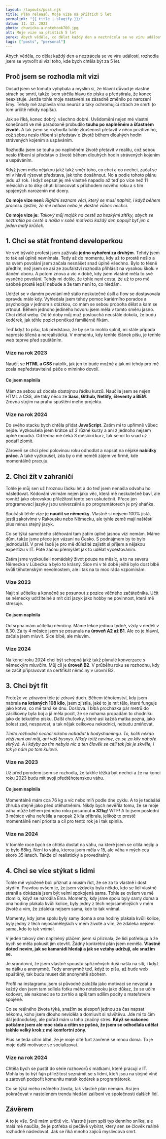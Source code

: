 ```yaml
---
layout: /layouts/post.njk
title: Plán releasů. Moje vize na příštích 5 let
permalink: "{{ title | slugify }}/"
datum: 11. 12. 2023
photo: chuvicka-a-notebook700.jpg
alt: Moje vize na příštích 5 let
perex: Abych věděla, co dělat každý den a neztrácela se ve víru událostí, rozhodla jsem se vytvořit si vizi toho, kde bych chtěla být za 5 let.
tags: ["posts", "personal"]
---
```


Abych věděla, co dělat každý den a neztrácela se ve víru událostí, rozhodla jsem se vytvořit si vizi toho, kde bych chtěla být za 5 let.

## Proč jsem se rozhodla mít vizi

Dosud jsem se tomuto vyhýbala a myslím si, že hlavní důvod je vlastně strach se smrti, takže jsem strčila hlavu do písku a předstírala, že konec neexistuje. Jenže tohle moje nastavení se zásadně změnilo po narození Emy. Tehdy mě zaplavila vlna neuróz a taky ochromující strach ze smrti (o tom určitě někdy napíšu).

Jak se říká, konec dobrý, všechno dobré. Uvědomění nejen mé vlastní konečnosti ve mě paradoxně probudilo **touhu po naplněném a šťastném životě.** A tak jsem se rozhodla tuhle zkušenost přetavit v něco pozitivního, což sebou neslo tříbení si představ o životě během dlouhých hodin strávených kojením a uspáváním.

<p class="citation__text">Rozhodla jsem se touhu po naplněném životě přetavit v realitu, což sebou neslo tříbení si představ o životě během dlouhých hodin strávených kojením a uspáváním.</>

Když jsem měla nějakou jakž takž směr toho, co chci a co nechci, začal se mi v hlavě rýsovat představa, jak toho dosáhnout. No a podle tohoto plánu jedu už rok. I když sepsat jej mě vlastně napadlo až teď po více než 11 měsících a to díky chuti bilancovat s příchodem nového roku a s tím spojených narozenin mé dcery.

**Co moje vize není:** _Rigidní seznam věcí, který se musí naplnit, i když během procesu zjistím, že mě nebaví nebo je vlastně vůbec nechci._

**Co moje vize je:** _Takový můj maják na cestě za hezkými zítřky, abych se neztratila po cestě a našla v sobě motivaci každý den popojít byť jen o jeden malý krůček._

## 1. Chci se stát frontend developerkou

Ve své bývalé profesi jsem zažívala **jedno vyhoření za druhým.** Tehdy jsem to tak asi úplně nevnímala. Tedy až do momentu, kdy už to prostě nešlo a na svém povolání jsem začala nesnášet snad úplně všechno. Bylo to těsně předtím, než jsem se asi ze zoufalství rozhodla přihlásit na vysokou školu v daném oboru. A potom znova a víc v době, kdy jsem vlastně měla to své vysněné povolání. Tehdy mi došlo, že tohle není cesta, že už to pro mě osobně prostě lepší nebude a že tam není to, co hledám.

Udržet se v daném povolání mě stálo neskutečné úsilí a flow se dostavovala opravdu málo kdy. Vyhledala jsem tehdy pomoc kariérního poradce a psychologa v jednom s otázkou, co mám se sebou proboha dělat a kam se vrtnout. Během jednoho jediného hovoru jsem měla v tomto směru jasno. Chci dělat weby. Od té doby můj muž poslouchá neustále dokola, že budu kodérek, jak téhle pozici poněkud familiérně říkám.

Teď když to píšu, tak představa, že by se to mohlo splnit, mi stále připadá naprosto šílená a nerealistická. V momentu, kdy tenhle článek píšu, je tenhle web teprve před spuštěním.

### Vize na rok 2023

<div class="post__section">

Naučit se **HTML a CSS** natolik, jak jen to bude možné a jak mi tehdy pro mě zcela nepředstavitelná péče o miminko dovolí.

#### Co jsem naplnila

Mám za sebou už docela obstojnou řádku kurzů. Naučila jsem se nejen HTML a CSS, ale taky něco ze **Sass, Github, Netlify, Eleventy a BEM**. Zrovna stojím na prahu spuštění meho projektu.

</div>

### Vize na rok 2024

<div class="post__section">

Do svého stacku bych chtěla přidat **JavaScript**. Zatím mi to upřímně vůbec nejde. Vyzkoušela jsem krátce už 2 různé kurzy a ani z jednoho nejsem úplně moudrá. Od ledna mě čeká 3 měsíční kurz, tak se mi to snad už podaří zlomit.

Zároveň se chci před polovinou roku odhodlat a napsat na nějaké **nabídky práce**. A také vyzkoušet, zda by o mě neměli zájem ve firmě, kde momentálně pracuju.

</div>

## 2. Chci žít v zahraničí

Tohle je můj sen už hroznou řádku let a do teď jsem nenašla odvahu ho následovat. Kódování vnímám nejen jako věc, která mě neskutečně baví, ale rovněž jako obrovskou příležitost tento sen uskutečnit. Přece jen programovací jazyky jsou univerzální a po programátorech je prý sháňka.

Součástí téhle vize je **naučit se německy**. Vlastně si nejsem 100% jístá, jestli zakotvíme v Rakousku nebo Německu, ale tyhle země mají naštěstí plus mínus stejný jazyk.

Co se týká samotného stěhování tam zatím úplně jasnou vizi nemám. Máme dům, takže jsme přece jen vázaní na Česko. S podnájmem by to bylo jednodušší. V prvé řadě je pro mě důležité zajistit si příjem a nějakou expertízu v IT. Poté začnu přemýšlet jak to udělat vycestováním.

Zatím jsme vyzkoušeli nomádský život pouze na měsíc, a to na severu Německa v Lübecku a bylo to krásný. Sice mi v té době ještě bylo dost blbě kvůli těhotenským nevolnostem, ale i tak na to moc ráda vzpomínám.

### Vize 2023

<div class="post__section">

Najít si učitelku a konečně se posunout z pozice věčného začátečníka. Učit se německy udržitelně a mít cizí jazyk jako hobby ne povinnost, která mě stresuje.

#### Co jsem naplnila

Od srpna mám učitelku němčiny. Máme lekce jednou týdně, vždy v neděli v 8.30. Za ty 4 měsíce jsem se posunula na **úroveň A2 až B1**. Ale co je hlavní, začala jsem mluvit. Sice blbě, ale mluvím.

</div>

### Vize 2024

<div class="post__section">

Na konci roku 2024 chci být schopná jakž takž plynulé konverzace s německým mluvčím. Můj cíl je **úroveň B2**. V průběhu roku se rozhodnu, kdy se začít připravovat na certifikát němčiny v úrovni B2.

</div>

## 3. Chci být fit

Protože ve zdravém těle je zdravý duch. Během těhotenství, kdy jsem nabrala **na krásných 108 kilo**, jsem zjistila, jaké to je mít tělo, které funguje jako kotva, co mě tahá ke dnu. Doslova. I blbá procházka pár metrů do zásilkovny byla boj a já měla pocit, že se nohama propadám to chodníku jako do tekutého písku. Další chuťovky, které asi každá matka pozná, jako bolest zad, nespavost, a tak nějak celkovou nekodnici, nebudu zmiňovat.

_Tímto rozhodně nechci nikoho nabádat k bodyshamingu. To, kolik někdo váží není ani můj, ani váš bysnys. Nikdy totiž nevíme, co se za kily nahoře skrývá. A i kdyby za tím nebylo nic a ten člověk se cítil tak jak je skvěle, i tak je nám po tom kulové._

### Vize na 2023

<div class="post__section">

Už před porodem jsem se rozhodla, že takhle těžká být nechci a že na konci roku 2023 budu mít svoji předtěhotenskou váhu.

#### Co jsem naplnila

Momentálně mám cca 76 kg a víc nebo míň podle dne cyklu. A to je tadáááá zhruba stejně jako před otěhotněním. Nikdy bych nevěřila tomu, že se moje váha může během jednoho roku posunout **o 32kg**! WTF! A to jsem poslední 3 měsíce váhu neřešila a naopak 2 kila přibrala, jelikož to prostě momentálně není priorita a cíl pro tento rok je i tak splnila.

</div>

### Vize na 2024

<div class="post__section">

V tomhle roce bych se chtěla dostat na váhu, na které jsem se cítila nejlíp a to bylo 68kg. Není to váha, kterou jsem měla v 15, ale váha v mých cca skoro 35 letech. Takže cíl realistický a proveditelný.

</div>

## 4. Chci se více stýkat s lidmi

Tohle mě vyloženě bolí přiznat a musím říct, že se za to vlastně i dost stydím. Pravdou ovšem je, že jsem vždycky byla někdo, kdo se lidí vlastně stranil a dokázala jsem být velmi spokojená sama. Tohle se ovšem ve mě zlomilo, když se narodila Ema. Momenty, kdy jsme spolu byly samy doma a ona hodiny plakala kvůli kolice, byly jedny z těch nejosamělejších v mém životě a vím, že zdaleka nejsem sama, kdo to tak vnímal.

<p class="citation__text">Momenty, kdy jsme spolu byly samy doma a ona hodiny plakala kvůli kolice, byly jedny z těch nejosamělejších v mém životě a vím, že zdaleka nejsem sama, kdo to tak vnímal.</p>

V jeden takový den naplněný pláčem jsem si přiznala, že lidi potřebuju a že bych se měla pokusit jim otevřít. Žádný konkrétní plán jsem neměla. **Vlastně doteď nevím, jak se kamarádi hledají a jak se vztahy udržují, ale snažím se.**

Je srandovní, že jsem vlastně spoustu spřízněných duší našla na síti, i když na dálku a anonymně. Tedy anonymně teď, když to píšu, až bude web spuštěný, tak budu muset dát anonymitě sbohem.

Profil na instagramu jsem si původně založila jako motivaci se nevzdat a každý den jsem tam sdílela fotku mého notebooku jako důkaz, že se učím kodovat, ale nakonec se to zvrhlo a spíš tam sdílím pocity s mateřstvím spojené.

Co se reálného života týká, snažím se alespoň jednou za čas napsat někomu, koho jsem dlouho neviděla a domluvit si návštěvu. Jde mi to čím dál jednodušeji, ale pořád mám u toho značný stres. **Když se nakonec potkáme jsem ale moc ráda a cítím se pyšná, že jsem se odhodlala udělat takhle velký krok z mé komfortní zóny.**

Plus se teda cítím blbě, že je moje dítě furt zavřené se mnou doma. To je moje další motivace se socializovat.

### Vize na rok 2024

<div class="post__section">

Chtěla bych se pustit do série rozhovorů s matkami, které pracují v IT. Mohla by to být fajn příležitost seznámit se s lidmi, kteří jsou na stejné vlně a zároveň podpořit komunitu matek kodérek a programátorek.

Co se týká mého reálného života, tak vlastně plán nemám. Asi jen pokračovat v nastoleném trendu hledání zalíbení ve společnosti dalších lidí.

</div>

## Závěrem

A to je vše. Snů mám určitě víc. Vlastně jsem spíš typ denního snílka, ale malá mě naučila, že je potřeba si pečlivě vybírat, který sen se člověk reálně rozhodně následovat. Jak se říká mnoho zajíců myslivcova smrt.

